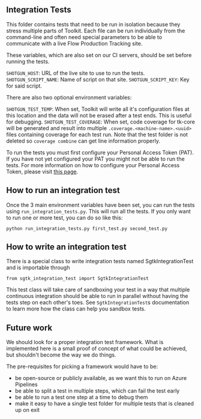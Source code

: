 Integration Tests
-----------------

This folder contains tests that need to be run in isolation because they stress multiple parts of Toolkit. Each file can be run individually from the command-line and often need special parameters to be able to communicate with a live Flow Production Tracking site.

These variables, which are also set on our CI servers, should be set before running the tests.

`SHOTGUN_HOST`: URL of the live site to use to run the tests.
`SHOTGUN_SCRIPT_NAME`: Name of script on that site.
`SHOTGUN_SCRIPT_KEY`: Key for said script.

There are also two optional environment variables:

`SHOTGUN_TEST_TEMP`: When set, Toolkit will write all it's configuration files at this location and the data will not be erased after a test ends. This is useful for debugging.
`SHOTGUN_TEST_COVERAGE`: When set, code coverage for tk-core will be generated and result into multiple `.coverage.<machine-name>.<uuid>` files containing coverage for each test run. Note that the test folder is not deleted so `coverage combine` can get line information properly.

To run the tests you must first configure your Personal Access Token (PAT). If you have not yet configured your PAT you might not be able to run the tests. For more information on how to configure your Personal Access Token, please visit [this page](https://knowledge.autodesk.com/support/shotgrid/learn-explore/caas/CloudHelp/cloudhelp/ENU/SG-Migration/files/mi-migration/SG-Migration-mi-migration-account-mi-end-user-account-html-html.html?us_oa=akn-us&us_si=e1612a29-78a6-4503-9349-2ec30fc72e28&us_st=Personal%20Access%20Tokens).

How to run an integration test
------------------------------
Once the 3 main environment variables have been set, you can run the tests using `run_integration_tests.py`. This will run all the tests. If you only want to run one or more test, you can do so like this:

    python run_integration_tests.py first_test.py second_test.py

How to write an integration test
--------------------------------

There is a special class to write integration tests named SgtkIntegrationTest and is importable through

    from sgtk_integration_test import SgtkIntegrationTest

This test class will take care of sandboxing your test in a way that multiple continuous integration
should be able to run in parallel without having the tests step on each other's toes. See `SgtkIntegrationTest`s
documentation to learn more how the class can help you sandbox tests.

Future work
-----------

We should look for a proper integration test framework. What is implemented here
is a small proof of concept of what could be achieved, but shouldn't become
the way we do things.

The pre-requisites for picking a framework would have to be:

- be open-source or publicly available, as we want this to run on Azure Pipelines
- be able to split a test in multiple steps, which can fail the test early
- be able to run a test one step at a time to debug them
- make it easy to have a single test folder for multiple tests that is cleaned up on exit
